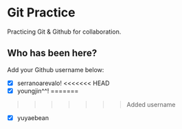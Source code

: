 # Git Practice

Practicing Git &amp; Github for collaboration.

## Who has been here?

Add your Github username below:

- [x] serranoarevalo!
<<<<<<< HEAD
- [x] youngjin^^!
=======
>>>>>>> Added username
- [x] yuyaebean
